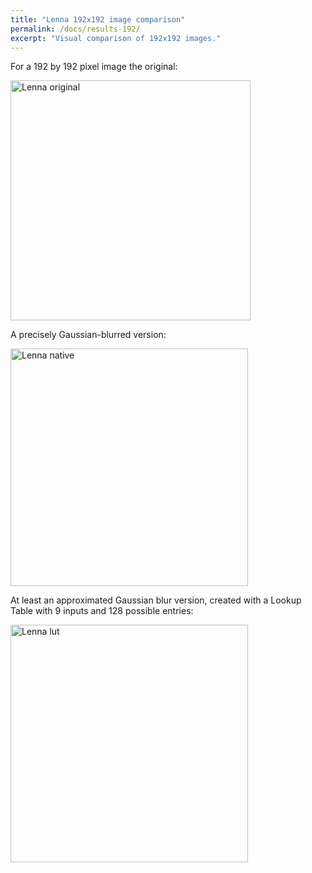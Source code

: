 ```yaml
---
title: "Lenna 192x192 image comparison"
permalink: /docs/results-192/
excerpt: "Visual comparison of 192x192 images."
---
```


For a 192 by 192 pixel image the original:

<img src="/paco-cpu/images/results/lut/lenna_192/lenna_192x192.png" alt="Lenna original" width="384">

A precisely Gaussian-blurred version:

<img src="/paco-cpu/images/results/lut/lenna_192/lenna_192x192_native.png" alt="Lenna native" width="380">

At least an approximated Gaussian blur version, created with a Lookup Table with 9 inputs and 128 possible entries:

<img src="/paco-cpu/images/results/lut/lenna_192/lenna_192x192_lut.png" alt="Lenna lut" width="380">
